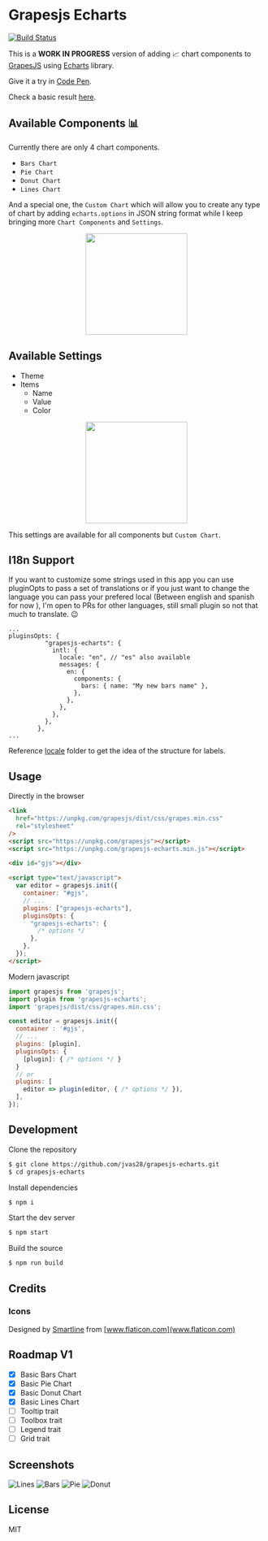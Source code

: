 # Grapesjs Echarts

[![Build Status](https://travis-ci.org/jvas28/grapesjs-echarts.svg?branch=master)](https://travis-ci.org/jvas28/grapesjs-echarts)

This is a **WORK IN PROGRESS** version of adding :chart_with_upwards_trend: chart components to [GrapesJS](https://grapesjs.com/docs/api/component.html) using [Echarts](https://www.echartsjs.com/) library.

Give it a try in
[Code Pen](https://codepen.io/jvas28/pen/ZEGByOq).

Check a basic result [here](https://codepen.io/jvas28/pen/qBdRWBp).

## Available Components :bar_chart:

Currently there are only 4 chart components.

- `Bars Chart`
- `Pie Chart`
- `Donut Chart`
- `Lines Chart`

And a special one, the `Custom Chart` which will allow you to create any type of chart by adding `echarts.options` in JSON string format while I keep bringing more `Chart Components` and `Settings`.

<p align="center">
<img src="screenshots/blocks.png" width="200">
</p>

## Available Settings

- Theme
- Items
  - Name
  - Value
  - Color

<p align="center">
<img src="screenshots/setup.png" width="200">
</p>

This settings are available for all components but `Custom Chart`.

## I18n Support

If you want to customize some strings used in this app you can use pluginOpts to pass a set of translations or if you just want to change the language you can pass your prefered local (Between english and spanish for now ), I'm open to PRs for other languages, still small plugin so not that much to translate. :wink:

```
...
pluginsOpts: {
          "grapesjs-echarts": {
            intl: {
              locale: "en", // "es" also available
              messages: {
                en: {
                  components: {
                    bars: { name: "My new bars name" },
                  },
                },
              },
            },
          },
        },
...
```

Reference [locale](https://github.com/jvas28/grapesjs-echarts/tree/master/src/locale) folder to get the idea of the structure for labels.

## Usage

Directly in the browser

```html
<link
  href="https://unpkg.com/grapesjs/dist/css/grapes.min.css"
  rel="stylesheet"
/>
<script src="https://unpkg.com/grapesjs"></script>
<script src="https://unpkg.com/grapesjs-echarts.min.js"></script>

<div id="gjs"></div>

<script type="text/javascript">
  var editor = grapesjs.init({
    container: "#gjs",
    // ...
    plugins: ["grapesjs-echarts"],
    pluginsOpts: {
      "grapesjs-echarts": {
        /* options */
      },
    },
  });
</script>
```

Modern javascript

```js
import grapesjs from 'grapesjs';
import plugin from 'grapesjs-echarts';
import 'grapesjs/dist/css/grapes.min.css';

const editor = grapesjs.init({
  container : '#gjs',
  // ...
  plugins: [plugin],
  pluginsOpts: {
    [plugin]: { /* options */ }
  }
  // or
  plugins: [
    editor => plugin(editor, { /* options */ }),
  ],
});
```

## Development

Clone the repository

```sh
$ git clone https://github.com/jvas28/grapesjs-echarts.git
$ cd grapesjs-echarts
```

Install dependencies

```sh
$ npm i
```

Start the dev server

```sh
$ npm start
```

Build the source

```sh
$ npm run build
```

## Credits

### Icons

Designed by [Smartline](https://www.flaticon.com/authors/smartline) from [www.flaticon.com](www.flaticon.com)

## Roadmap V1

- [x] Basic Bars Chart
- [x] Basic Pie Chart
- [x] Basic Donut Chart
- [x] Basic Lines Chart
- [ ] Tooltip trait
- [ ] Toolbox trait
- [ ] Legend trait
- [ ] Grid trait

## Screenshots

![Lines](screenshots/lines-chart.png)
![Bars](screenshots/bars-chart.png)
![Pie](screenshots/pie-chart.png)
![Donut](screenshots/donut-chart.png)

## License

MIT
